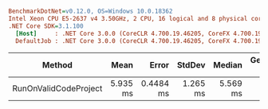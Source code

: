 ``` ini

BenchmarkDotNet=v0.12.0, OS=Windows 10.0.18362
Intel Xeon CPU E5-2637 v4 3.50GHz, 2 CPU, 16 logical and 8 physical cores
.NET Core SDK=3.1.100
  [Host]     : .NET Core 3.0.0 (CoreCLR 4.700.19.46205, CoreFX 4.700.19.46214), X64 RyuJIT
  DefaultJob : .NET Core 3.0.0 (CoreCLR 4.700.19.46205, CoreFX 4.700.19.46214), X64 RyuJIT


```
|                Method |     Mean |     Error |   StdDev |   Median | Gen 0 | Gen 1 | Gen 2 | Allocated |
|---------------------- |---------:|----------:|---------:|---------:|------:|------:|------:|----------:|
| RunOnValidCodeProject | 5.935 ms | 0.4484 ms | 1.265 ms | 5.569 ms |     - |     - |     - | 193.14 KB |
